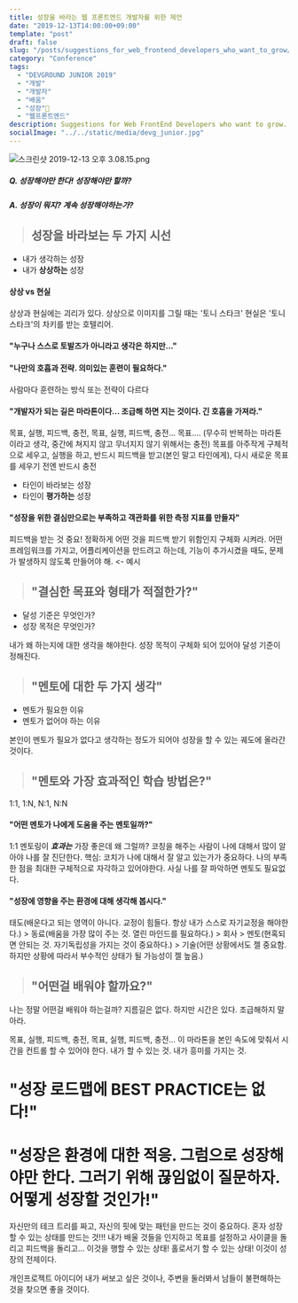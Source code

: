 ```yaml
---
title: 성장을 바라는 웹 프론트엔드 개발자를 위한 제언
date: "2019-12-13T14:00:00+09:00"
template: "post"
draft: false
slug: "/posts/suggestions_for_web_frontend_developers_who_want_to_grow/"
category: "Conference"
tags:
  - "DEVGROUND JUNIOR 2019"
  - "개발"
  - "개발자"
  - "배움"
  - "성장"
  - "웹프론트엔드"
description: Suggestions for Web FrontEnd Developers who want to grow.
socialImage: "../../static/media/devg_junior.jpg"
---
```


<!-- <img src="../../static/media/devg_junior.jpg"> -->

![스크린샷 2019-12-13 오후 3.08.15.png](https://images.velog.io/post-images/qkrcndtlr123/002f32d0-1d6f-11ea-8889-c55a8eb206d3/-2019-12-13-3.08.15.png)

##### Q. 성장해야만 한다! 성장해야만 할까?

##### A. 성장이 뭐지? 계속 성장해야하는가?

> ## 성장을 바라보는 두 가지 시선

- 내가 생각하는 성장
- 내가 **상상하는** 성장

#### 상상 vs 현실

상상과 현실에는 괴리가 있다.
상상으로 이미지를 그릴 때는 '토니 스타크'
현실은 '토니 스타크'의 차키를 받는 호텔리어.

#### "누구나 스스로 토발즈가 아니라고 생각은 하지만..."

#### "나만의 호흡과 전략. 의미있는 훈련이 필요하다."

사람마다 훈련하는 방식 또는 전략이 다르다

#### "개발자가 되는 길은 마라톤이다... 조급해 하면 지는 것이다. 긴 호흡을 가져라."

목표, 실행, 피드백, 충전, 목표, 실행, 피드백, 충전... 목표.... (무수히 반복하는 마라톤이라고 생각, 중간에 쳐지지 않고 무너지지 않기 위해서는 충전)
목표를 아주작게 구체적으로 세우고, 실행을 하고, 반드시 피드백을 받고(본인 말고 타인에게), 다시 새로운 목표를 세우기 전엔 반드시 충전

- 타인이 바라보는 성장
- 타인이 **평가하는** 성장

#### "성장을 위한 결심만으로는 부족하고 객관화를 위한 측정 지표를 만들자"

피드백을 받는 것 중요! 정확하게 어떤 것을 피드백 받기 위함인지 구체화 시켜라.
어떤 프레임워크를 가지고, 어플리케이션을 만드려고 하는데, 기능이 추가시켰을 때도, 문제가 발생하지 않도록 만들어야 해. <- 예시

> ## "결심한 목표와 형태가 적절한가?"

- 달성 기준은 무엇인가?
- 성장 목적은 무엇인가?

내가 왜 하는지에 대한 생각을 해야한다. 성장 목적이 구체화 되어 있어야 달성 기준이 정해진다.

> ## "멘토에 대한 두 가지 생각"

- 멘토가 필요한 이유
- 멘토가 없어야 하는 이유

본인이 멘토가 필요가 없다고 생각하는 정도가 되어야 성장을 할 수 있는 궤도에 올라간 것이다.

> ## "멘토와 가장 효과적인 학습 방법은?"

1:1, 1:N, N:1, N:N

#### "어떤 멘토가 나에게 도움을 주는 멘토일까?"

1:1 멘토링이 **_효과는_** 가장 좋은데 왜 그럴까? 코칭을 해주는 사람이 나에 대해서 많이 알아야 나를 잘 진단한다.
핵심: 코치가 나에 대해서 잘 알고 있는가가 중요하다. 나의 부족한 점을 최대한 구체적으로 자각하고 있어야한다. 사실 나를 잘 파악하면 멘토도 필요없다.

#### "성장에 영향을 주는 환경에 대해 생각해 봅시다."

태도(배운다고 되는 영역이 아니다. 교정이 힘들다. 항상 내가 스스로 자기교정을 해야한다.) > 동료(배움을 가장 많이 주는 것. 열린 마인드를 필요하다.) > 회사 > 멘토(현혹되면 안되는 것. 자기독립성을 가지는 것이 중요하다.) > 기술(어떤 상황에서도 젤 중요함. 하지만 상황에 따라서 부수적인 상태가 될 가능성이 젤 높음.)

> ## "어떤걸 배워야 할까요?"

나는 정말 어떤걸 배워야 하는걸까?
지름길은 없다. 하지만 시간은 있다. 조급해하지 말아라.

목표, 실행, 피드백, 충전, 목표, 실행, 피드백, 충전... 이 마라톤을 본인 속도에 맞춰서 시간을 컨트롤 할 수 있어야 한다.
내가 할 수 있는 것. 내가 흥미를 가지는 것.

# "성장 로드맵에 BEST PRACTICE는 없다!"

# "성장은 환경에 대한 적응. 그럼으로 성장해야만 한다. 그러기 위해 끊임없이 질문하자. 어떻게 성장할 것인가!"

자신만의 테크 트리를 짜고, 자신의 핏에 맞는 패턴을 만드는 것이 중요하다.
혼자 성장할 수 있는 상태를 만드는 것!!!
내가 배울 것들을 인지하고 목표를 설정하고 사이클을 돌리고 피드백을 돌리고... 이것을 행할 수 있는 상태!
홀로서기 할 수 있는 상태! 이것이 성장의 전제이다.

개인프로젝트 아이디어
내가 써보고 싶은 것이나, 주변을 둘러봐서 남들이 불편해하는 것을 찾으면 좋을 것이다.
